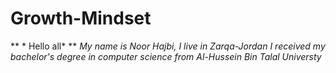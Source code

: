# Growth-Mindset

** * Hello all* **
*My name is Noor Hajbi, I live in Zarqa-Jordan*
*I received my bachelor's degree in computer science from Al-Hussein Bin Talal Universty*
